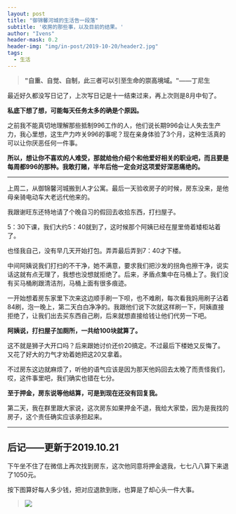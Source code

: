 ```yaml
---
layout: post
title: "御锦馨河城的生活告一段落"
subtitle: '收房的那些事，以及目前的结果。'
author: "Ivens"
header-mask: 0.2
header-img: "img/in-post/2019-10-20/header2.jpg"
tags:
  - 生活
---
```


> **"自重、自觉、自制，此三者可以引至生命的崇高境域。"——丁尼生**

最近好久都没写日记了，上次写日记是十一结束过来，再上次则是8月中旬了。

**私底下想了想，可能每天任务太多的确是个原因。**

之前我不能真切地理解那些抵制996工作的人，他们说长期996会让人失去生产力，我心里想，这生产力咋关996的事呢？现在亲身体验了3个月，这种生活真的可以让你厌恶任何一件事。

**所以，想让你不喜欢的人难受，那就给他介绍个和他爱好相关的职业吧，而且要是每周都996的那种。我敢打赌，半年后他一定会对这项爱好深恶痛绝的。**

***

上周二，从御锦馨河城搬到人才公寓。最后一天验收房子的时候，房东没来，是他母亲骑电动车大老远代他来的。

我跟谢旺东还特地请了个晚自习的假回去收拾东西，打扫屋子。

5：30下课，我们大约5：40就到了，这时候那个阿姨已经在屋里倚着矮柜站着了。

也怪我自己，没有早几天开始打包。弄弄最后弄到7：40才下楼。

中间阿姨说我们打扫的不干净，她不满意，要求我们把沙发的拐角也擦干净，说实话这就有点无理了，我想也没想就拒绝了。后来，矛盾点集中在马桶上了。我们没有买马桶刷跟清洁剂，马桶上面有很多痕迹。

一开始想着房东家里下次来这边顺手刷一下呗，也不难刷，每次看我妈用刷子沾着84刷，泡一晚上，第二天白白净净的。我跟他们说下次就这样刷一下，阿姨直接拒绝了，让我们出去买东西自己刷，后来就想直接给钱让他们代劳一下吧。

**阿姨说，打扫屋子加厕所，一共给100块就算了。**

这不就是狮子大开口吗？后来跟她讨价还价20搞定。不过最后下楼她又反悔了。又花了好大的力气才劝着她把这20又拿着。

不过房东这边就麻烦了，听他的语气应该是因为那天他妈回去太晚了而责怪我们，哎，这件事里吧，我们确实也错在七分。

**至于押金，房东说等他结算，可是到现在还没有回复我。**

第二天，我在群里跟大家说，这次房东如果押金不退，我给大家垫，因为是我找的房子，这个责任确实应该承担起来。


***
## 后记——更新于2019.10.21

下午坐不住了在微信上再次找到房东，这次他同意将押金退我，七七八八算下来退了1050元。

按下图算好每人多少钱，把对应退款到账，也算是了却心头一件大事。


> ![](../../../img/in-post/2019-10-20/a.png)